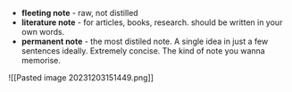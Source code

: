- **fleeting note** - raw, not distilled
- **literature note** - for articles, books, research. should be written in your own words.
- **permanent note** - the most distiled note. A single idea in just a few sentences ideally. Extremely concise. The kind of note you wanna memorise.

![[Pasted image 20231203151449.png]]